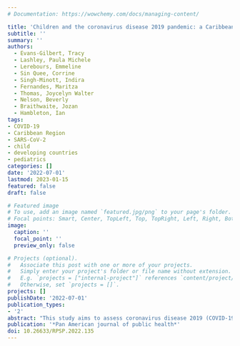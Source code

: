 ```yaml
---
# Documentation: https://wowchemy.com/docs/managing-content/

title: 'Children and the coronavirus disease 2019 pandemic: a Caribbean perspective'
subtitle: ''
summary: ''
authors:
  - Evans-Gilbert, Tracy 
  - Lashley, Paula Michele 
  - Lerebours, Emmeline 
  - Sin Quee, Corrine 
  - Singh-Minott, Indira 
  - Fernandes, Maritza 
  - Thomas, Joycelyn Walter 
  - Nelson, Beverly 
  - Braithwaite, Jozan 
  - Hambleton, Ian
tags:
- COVID-19
- Caribbean Region
- SARS-CoV-2
- child
- developing countries
- pediatrics
categories: []
date: '2022-07-01'
lastmod: 2023-01-15
featured: false
draft: false

# Featured image
# To use, add an image named `featured.jpg/png` to your page's folder.
# Focal points: Smart, Center, TopLeft, Top, TopRight, Left, Right, BottomLeft, Bottom, BottomRight.
image:
  caption: ''
  focal_point: ''
  preview_only: false

# Projects (optional).
#   Associate this post with one or more of your projects.
#   Simply enter your project's folder or file name without extension.
#   E.g. `projects = ["internal-project"]` references `content/project/deep-learning/index.md`.
#   Otherwise, set `projects = []`.
projects: []
publishDate: '2022-07-01'
publication_types:
- '2'
abstract: "This study aims to assess coronavirus disease 2019 (COVID-19) surveillance methods, health resources, vaccination coverage and income stratification and quantify burdens of disease and death in children and adolescents in the Caribbean. The investigation was a descriptive, cross-sectional study that included 15 Caribbean countries/territories and utilized surveys and secondary data sources. Quarantine and isolation measures were robust and surveillance strategies were similar. Pediatric specialists were available across the region, but few had designated pediatric hospitals or high-dependency units. There were more cases in children on islands with larger populations. Compared to high-income countries/territories, upper and lower middle-income countries/territories had higher disease burdens, fewer doctors and nurses per 1 000 population, lower bed capacities, and lower vaccination coverage. Child and adolescent cases ranged from 0.60% to 16.9%, compared with a global case rate of 20.2% in 2021. By August 2021 there were 33 deaths among children from Haiti, Jamaica, Trinidad and Tobago, and Barbados. The respective case fatality rates for 0-9-year-olds and 10-19-year-olds were 2.80 and 0.70 in Haiti, 0.10 and 0.20 in Jamaica, and 0.00 and 0.14 in Trinidad, compared with 0.17 and 0.1 globally. Overall COVID-19 incidence and mortality in children were consistent with global estimates. Limited resources have been offset by availability of pediatricians across the region, and minimally direct effects on children. Prioritization of admission of specific at-risk groups, training of first responders and vaccination campaigns targeting pregnant women and vulnerable children and adolescents could benefit countries with low vaccine coverage rates and limited resources."
publication: '*Pan American journal of public health*'
doi: 10.26633/RPSP.2022.135
---
```

